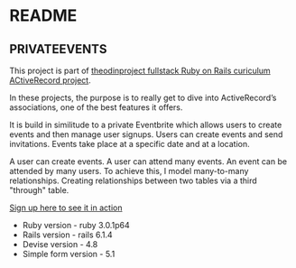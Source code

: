 # README

## PRIVATEEVENTS

This project is part of [theodinproject fullstack Ruby on Rails curiculum ACtiveRecord project](https://www.theodinproject.com/paths/full-stack-ruby-on-rails/courses/ruby-on-rails).

In these projects, the purpose is to really get to dive into ActiveRecord’s associations, one of the best features it offers.

It is build in similitude to a private Eventbrite which allows users to create events and then manage user signups. Users can create events and send invitations. Events take place at a specific date and at a location.

A user can create events. A user can attend many events. An event can be attended by many users. To achieve this, I model many-to-many relationships. Creating relationships between two tables via a third "through" table.

[Sign up here to see it in action](https://still-castle-21021.herokuapp.com/events)

* Ruby version - ruby 3.0.1p64
* Rails version - rails 6.1.4
* Devise version - 4.8
* Simple form version - 5.1

